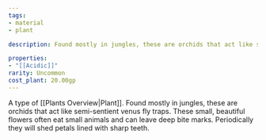```yaml
---
tags:
- material
- plant

description: Found mostly in jungles, these are orchids that act like semi-sentient venus fly traps. These small, beautiful flowers often eat small animals and can leave deep bite marks. Periodically they will shed petals lined with sharp teeth.

properties:
- "[[Acidic]]"
rarity: Uncommon
cost_plant: 20.00gp
---
```

A type of [[Plants Overview|Plant]]. Found mostly in jungles, these are orchids that act like semi-sentient venus fly traps. These small, beautiful flowers often eat small animals and can leave deep bite marks. Periodically they will shed petals lined with sharp teeth.